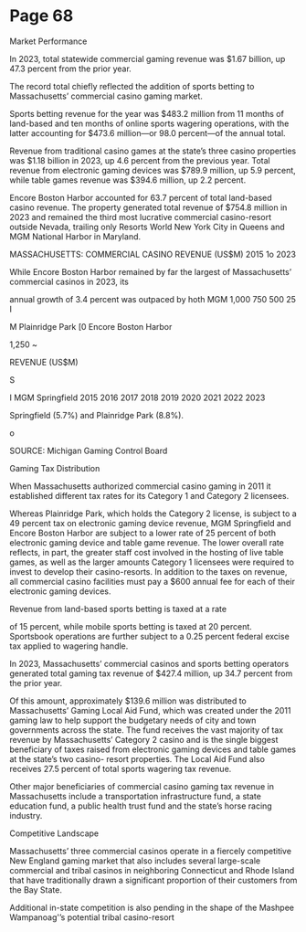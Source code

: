 # Page 68

Market Performance

In 2023, total statewide commercial gaming revenue was
$1.67 billion, up 47.3 percent from the prior year.

The record total chiefly reflected the addition of sports
betting to Massachusetts’ commercial casino gaming
market.

Sports betting revenue for the year was $483.2 million
from 11 months of land-based and ten months of online
sports wagering operations, with the latter accounting for
$473.6 million—or 98.0 percent—of the annual total.

Revenue from traditional casino games at the state’s
three casino properties was $1.18 billion in 2023, up
4.6 percent from the previous year. Total revenue from
electronic gaming devices was $789.9 million, up 5.9
percent, while table games revenue was $394.6 million,
up 2.2 percent.

Encore Boston Harbor accounted for 63.7 percent of total
land-based casino revenue. The property generated total
revenue of $754.8 million in 2023 and remained the third
most lucrative commercial casino-resort outside Nevada,
trailing only Resorts World New York City in Queens and
MGM National Harbor in Maryland.

MASSACHUSETTS: COMMERCIAL CASINO REVENUE (US$M)
2015 1o 2023

While Encore Boston Harbor remained by far the largest
of Massachusetts’ commercial casinos in 2023, its

annual growth of 3.4 percent was outpaced by hoth MGM
1,000
750
500
25 I

M Plainridge Park [0 Encore Boston Harbor

1,250 ~

REVENUE (US$M)

S

I MGM Springfield
2015 2016 2017 2018 2019 2020 2021 2022 2023

Springfield (5.7%) and Plainridge Park (8.8%).

o

SOURCE: Michigan Gaming Control Board

Gaming Tax Distribution

When Massachusetts authorized commercial casino
gaming in 2011 it established different tax rates for its
Category 1 and Category 2 licensees.

Whereas Plainridge Park, which holds the Category 2
license, is subject to a 49 percent tax on electronic
gaming device revenue, MGM Springfield and Encore
Boston Harbor are subject to a lower rate of 25 percent
of both electronic gaming device and table game revenue.
The lower overall rate reflects, in part, the greater staff
cost involved in the hosting of live table games, as well
as the larger amounts Category 1 licensees were required
to invest to develop their casino-resorts. In addition to
the taxes on revenue, all commercial casino facilities
must pay a $600 annual fee for each of their electronic
gaming devices.

Revenue from land-based sports betting is taxed at a rate

of 15 percent, while mobile sports betting is taxed at 20
percent. Sportsbook operations are further subject to a 0.25
percent federal excise tax applied to wagering handle.

In 2023, Massachusetts’ commercial casinos and sports
betting operators generated total gaming tax revenue of
$427.4 million, up 34.7 percent from the prior year.

Of this amount, approximately $139.6 million was
distributed to Massachusetts’ Gaming Local Aid Fund,
which was created under the 2011 gaming law to help
support the budgetary needs of city and town governments
across the state. The fund receives the vast majority of tax
revenue by Massachusetts’ Category 2 casino and is the
single biggest beneficiary of taxes raised from electronic
gaming devices and table games at the state’s two casino-
resort properties. The Local Aid Fund also receives 27.5
percent of total sports wagering tax revenue.

Other major beneficiaries of commercial casino gaming
tax revenue in Massachusetts include a transportation
infrastructure fund, a state education fund, a public health
trust fund and the state’s horse racing industry.

Competitive Landscape

Massachusetts’ three commercial casinos operate in a
fiercely competitive New England gaming market that
also includes several large-scale commercial and tribal
casinos in neighboring Connecticut and Rhode Island that
have traditionally drawn a significant proportion of their
customers from the Bay State.

Additional in-state competition is also pending in the shape
of the Mashpee Wampanoag'’s potential tribal casino-resort

